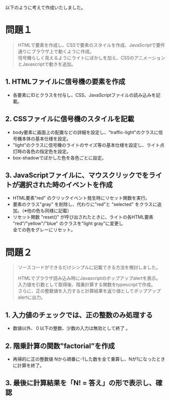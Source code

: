 以下のように考えて作成いたしました。


# 問題１
> HTMLで要素を作成し、CSSで要素のスタイルを作成、JavaScriptで要件通りにブラウザ上で動くように作成。    
> 信号機らしく見えるようにライトにぼかしを加え、CSSのアニメーションとJavascriptで動きを追加。 

## 1. HTMLファイルに信号機の要素を作成
- 各要素にIDとクラスを付与し、CSS、JavaScriptファイルの読み込みを記載。  

## 2. CSSファイルに信号機のスタイルを記載  
- body要素に画面上の配置などの詳細を設定し、"traffic-light"のクラスに信号機本体の基本仕様を設定。    
- "light"のクラスに信号機のライトのサイズ等の基本仕様を設定し、ライト点灯時の各色の指定色を設定。    
- box-shadowでぼかした色を各色ごとに設定。　  

## 3. JavaScriptファイルに、マウスクリックでをライトが選択された時のイベントを作成  
- HTML要素"red" のクリックイベント発生時にリセット関数を実行。    
- 要素のクラス"gray" を削除し、代わりに"red"と "selected" をクラスに追加。（※他の色も同様に記載）  
- リセット関数 "reset()" が呼び出されたときに、ライトの各HTML要素 "red"/"yellow"/"blue" のクラスを"light gray"に変更し  
  全ての色をグレーにリセット。  


# 問題２
> ソースコードができるだけシンプルに記載できる方法を検討しました。  
>  
> HTMLでブラウザ読み込み時にJavascriptのポップアップalertを表示。    
> 入力値を引数として取得後、階乗計算する関数をtypescriptで作成。    
> さらに、正の整数値を入力すると計算結果を返り値としてポップアップalertに出力。    

## 1. 入力値のチェックでは、正の整数のみ処理する  
- 数値以外、０以下の整数、少数の入力は無効として終了 。  

## 2. 階乗計算の関数"factorial"を作成
- 再帰的に正の整数値 Nから順番に-1した数を全て乗算し、Nが1になったときに計算を終了。    

## 3. 最後に計算結果を「N! = 答え」の形で表示し、確認  
